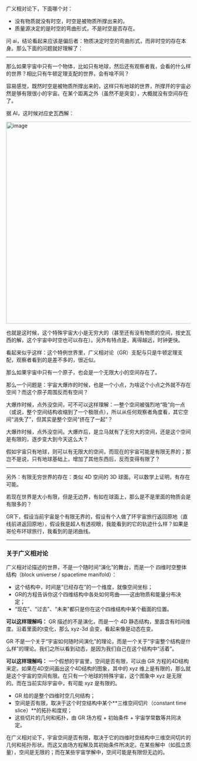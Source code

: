 广义相对论下，下面哪个对：
- 没有物质就没有时空，时空是被物质所撑出来的。
- 质量源决定的是时空的弯曲形式，不是时空是否存在。

问 ai，结论看起来应该是偏后者：物质决定时空的弯曲形式，而非时空的存在本身。那么下面的问题就好理解了：

---- 

那么如果宇宙中只有一个物体，比如只有地球，然后还有观察者我，会看的什么样的世界？相比只有牛顿定理支配的世界，会有啥不同？

容易感觉，既然时空是被物质所撑出来的，这样只有地球的世界，所撑开的宇宙必然是够有限很小的宇宙。在某个距离之外（虽然不是突变），大概就没有空间存在了。

据 AI，这时候对应史瓦西解：

<img width="1342" height="550" alt="image" src="https://github.com/user-attachments/assets/979811d2-e893-4410-bbf9-71a6b5bc1e29" />

也就是这时候，这个特殊宇宙大小是无穷大的（甚至还有没有物质的空间，按史瓦西的解，这个宇宙中时空也可以存在）。另外有特点是，离得越远，时钟更快。

看起来似乎这样：这个特例世界里，广义相对论（GR）支配与只是牛顿定理支配，观察者看到的是差不多的，很近似。

那么如果宇宙中只有一个原子，也会是一个无限大小的空间存在了。

那么一个问题是：宇宙大爆炸的时候，也是一个小点，为啥这个小点之外就不存在空间？而这个原子周围反而有空间？

大爆炸时候，点外没空间，可不可以这样理解：—整个空间被强烈地“吸”向一点（或说，整个空间结构收缩到了一个极限点），所以从任何观察者角度看，其它空间“消失了”，但其实是整个空间“挤在了一起”？

大爆炸时候，点外没空间。大爆炸后，是立马就有了无穷大的空间，还是这个空间是有限的，逐步变大到今天这么大？

假如宇宙只有地球，则可以有无限大的空间，而现在的宇宙可能是有限无界的；那岂不是说，只有地球基础上，增加了其他东西后，反而变得有限了？

----

另外：有限无穷世界的存在：类似 4D 空间的 3D 球面。可以数学上证明，有存在可能。

若现在世界是大小有限，但是无边界，有如在球面上，那么是不是里面的物质会是有限多的？

GR下，假设当前宇宙是个有限无界的，假设有个人做了环宇宙旅行返回原地（直线前进返回原地），假设我是超人有透视眼，我能看到的它的轨迹什么样？如果是哥伦布环球旅行，我看到的是闭曲线。

--- 

### 关于广义相对论

广义相对论描述的世界，不是一个随时间“演化”的舞台，而是一个 四维时空整体结构（block universe / spacetime manifold）：
- 这个结构中，时间是“已经存在”的一个维度，就像空间坐标；
- GR的方程告诉你这个四维结构中各处如何弯曲——这由物质和能量分布决定；
- “现在”、“过去”、“未来”都只是你在这个四维结构中某个截面的位置。

**可以这样理解吗：** GR 描述的不是演化，而是一个 4D 静态结构，里面含有时间维度。沿着里面的t变化，那么 xyz-3d 会变，看起来像是动态在变。

GR 不是一个关于“宇宙如何随时间演化”的理论，而是一个关于“宇宙整个结构是什么样”的理论。我们之所以看到动态，是因为我们自己在这个结构中“活着”。

**可以这样理解吗：** 一个假想的宇宙里，空间是否有限，可以由 GR 方程的4D结构来定。如果在4D空间画出这个4D结构的图象，其中的 xyz 维上是有限的，那么就是这个宇宙的空间有限。在只有一个地球的特殊宇宙，这个图象中 xyz 是无限的。而在当前实际宇宙中，有可能 xyz 是有限的。

- GR 给的是整个四维时空几何结构；
- 空间是否有限，取决于这个时空结构中某个**三维空间切片（constant time slice）**的拓扑和度规；
- 这些切片的几何和拓扑，由 GR 场方程 + 初始条件 + 宇宙学常数等共同决定。

在广义相对论下，宇宙空间是否有限，取决于它的四维时空结构中三维空间切片的几何和拓扑形状。而这又由场方程解及其初始条件所决定。在某些解中（如孤立质量），空间是无限的；而在某些宇宙学解中，空间可能是有限但无边的。
